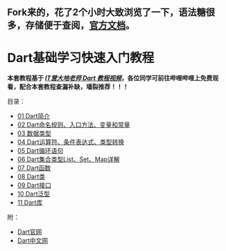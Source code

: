## Fork来的，花了2个小时大致浏览了一下，语法糖很多，存储便于查阅，[官方文档](https://dart.dev/guides)。

# Dart基础学习快速入门教程

**本套教程基于 *[IT营大地老师 Dart 教程视频](https://www.bilibili.com/video/av52490605?p=1)*，各位同学可前往哔哩哔哩上免费观看，配合本套教程查漏补缺，墙裂推荐！！！**  

目录：
- [01 Dart简介](./01%20Dart简介)
- [02 Dart命名规则、入口方法、变量和常量](./02%20Dart命名规则、入口方法、变量和常量)
- [03 数据类型](./03%20Dart数据类型)
- [04 Dart运算符、条件表达式、类型转换](./04%20Dart运算符、条件表达式、类型转换)
- [05 Dart循环语句](./05%20Dart循环语句)
- [06 Dart集合类型List、Set、Map详解](./06%20Dart集合类型List、Set、Map详解)
- [07 Dart函数](./07%20Dart函数)
- [08 Dart类](./08%20Dart类)
- [09 Dart接口](./09%20Dart接口)
- [10 Dart泛型](./10%20Dart泛型)
- [11 Dart库](./11%20Dart库)

附：
- [Dart官网](https://dart.dev/)
- [Dart中文网](https://www.dartcn.com/)